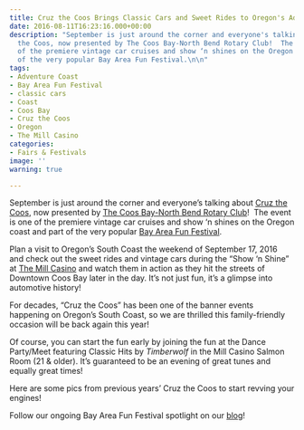 ```yaml
---
title: Cruz the Coos Brings Classic Cars and Sweet Rides to Oregon's Adventure Coast
date: 2016-08-11T16:23:16.000+00:00
description: "September is just around the corner and everyone's talking about Cruz
  the Coos, now presented by The Coos Bay-North Bend Rotary Club!  The event is one
  of the premiere vintage car cruises and show ‘n shines on the Oregon coast and part
  of the very popular Bay Area Fun Festival.\n\n"
tags:
- Adventure Coast
- Bay Area Fun Festival
- classic cars
- Coast
- Coos Bay
- Cruz the Coos
- Oregon
- The Mill Casino
categories:
- Fairs & Festivals
image: ''
warning: true

---
```

September is just around the corner and everyone’s talking about <a href="http://cruzthecoos.com/" target="_blank">Cruz the Coos</a>, now presented by <a href="http://coosbaynorthbendrotary.org/" target="_blank">The Coos Bay-North Bend Rotary Club</a>!  The event is one of the premiere vintage car cruises and show ‘n shines on the Oregon coast and part of the very popular <a href="/2016/08/here-comes-the-fun-the-bay-area-fun-festival-that-is/" target="_blank">Bay Area Fun Festival</a>.

Plan a visit to Oregon’s South Coast the weekend of September 17, 2016 and check out the sweet rides and vintage cars during the “Show ‘n Shine” at <a href="http://www.themillcasino.com/" target="_blank">The Mill Casino</a> and watch them in action as they hit the streets of Downtown Coos Bay later in the day. It’s not just fun, it’s a glimpse into automotive history!

For decades, “Cruz the Coos” has been one of the banner events happening on Oregon’s South Coast, so we are thrilled this family-friendly occasion will be back again this year!

Of course, you can start the fun early by joining the fun at the Dance Party/Meet featuring Classic Hits by _Timberwolf_ in the Mill Casino Salmon Room (21 & older). It’s guaranteed to be an evening of great tunes and equally great times!

Here are some pics from previous years’ Cruz the Coos to start revving your engines!

Follow our ongoing Bay Area Fun Festival spotlight on our <a href="/blog/" target="_blank">blog</a>!